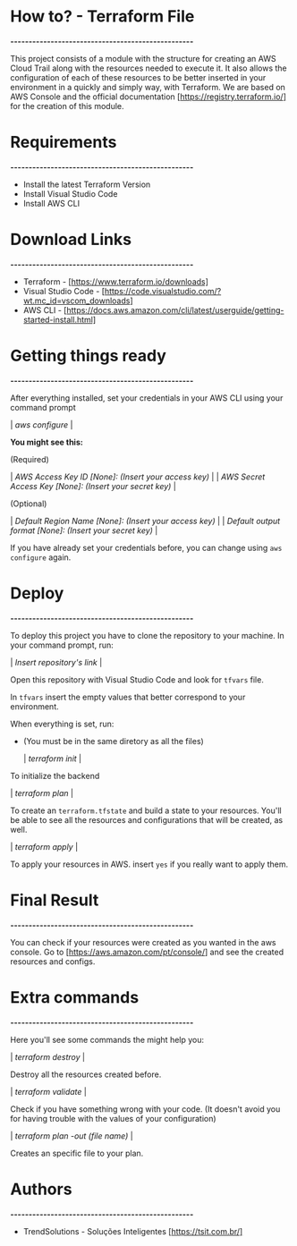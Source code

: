 # How to? - Terraform File
__--------------------------------------------------__

This project consists of a module with the structure for creating an AWS Cloud Trail along with the resources needed to execute it. It also allows the configuration of each of these resources to be better inserted in your environment in a quickly and simply way, with Terraform. We are based on AWS Console and the official documentation [https://registry.terraform.io/] for the creation of this module.

# Requirements
__--------------------------------------------------__

 - Install the latest Terraform Version
 - Install Visual Studio Code
 - Install AWS CLI

# Download Links
__--------------------------------------------------__

- Terraform - [https://www.terraform.io/downloads]
- Visual Studio Code - [https://code.visualstudio.com/?wt.mc_id=vscom_downloads]
- AWS CLI - [https://docs.aws.amazon.com/cli/latest/userguide/getting-started-install.html]

# Getting things ready
__--------------------------------------------------__

After everything installed, set your credentials in your AWS CLI using your command prompt

  | *aws configure* |

  __You might see this:__

(Required)

  | *AWS Access Key ID [None]: (Insert your access key)*     |
  | *AWS Secret Access Key [None]: (Insert your secret key)* |

(Optional)

  | *Default Region Name [None]: (Insert your access key)*   |
  | *Default output format [None]: (Insert your secret key)* |


If you have already set your credentials before, you can change using `aws configure` again.

# Deploy
__--------------------------------------------------__

To deploy this project you have to clone the repository to your machine. In your command prompt, run:

  | *Insert repository's link* |

Open this repository with Visual Studio Code and look for `tfvars` file.

In `tfvars` insert the empty values that better correspond to your environment.

When everything is set, run:

- (You must be in the same diretory as all the files)

  | *terraform init* |

To initialize the backend

  | *terraform plan* |

To create an `terraform.tfstate` and build a state to your resources. You'll be able to see all the resources and configurations that will be created, as well.

  | *terraform apply* |

To apply your resources in AWS. insert `yes` if you really want to apply them.

# Final Result
__--------------------------------------------------__

You can check if your resources were created as you wanted in the aws console. Go to [https://aws.amazon.com/pt/console/] and see the created resources and configs.

# Extra commands
__--------------------------------------------------__

Here you'll see some commands the might help you:

  | *terraform destroy* |

Destroy all the resources created before.

  | *terraform validate* |

Check if you have something wrong with your code. (It doesn't avoid you for having trouble with the values of your configuration)

  | *terraform plan -out (file name)* |

Creates an specific file to your plan.

# Authors
__--------------------------------------------------__

- TrendSolutions - Soluções Inteligentes [https://tsit.com.br/]